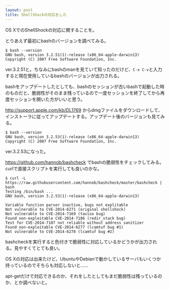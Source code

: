 ```yaml
---
layout: post
title: ShellShockの対応をした
---
```

OS XでのShellShockの対応に関することを。

とりあえず最初にbashのバージョンを調べてみる。

```console
$ bash --version
GNU bash, version 3.2.51(1)-release (x86_64-apple-darwin13)
Copyright (C) 2007 Free Software Foundation, Inc.
```

ver.3.2.51と。ちなみにbashのmanを見ていて知ったのだけど、`C-x C-v`と入力すると現在使用しているbashのバージョンが出力される。

bashをアップデートしたとしても、bashのセッションが古いbashで起動した時のものだと、脆弱性がそのまま残っているので一度セッションを終了してから再度セッションを開いた方がいいと思う。

http://support.apple.com/kb/DL1769 からdmgファイルをダウンロードして、インストーラに従ってアップデートする。アップデート後のバージョンも見てみる。

```console
$ bash --version
GNU bash, version 3.2.53(1)-release (x86_64-apple-darwin13)
Copyright (C) 2007 Free Software Foundation, Inc.
```

ver.3.2.53になった。

https://github.com/hannob/bashcheck でbashの脆弱性をチェックしてみる。curlで直接スクリプトを実行しても良いのかな。

```console
$ curl -L https://raw.githubusercontent.com/hannob/bashcheck/master/bashcheck | bash
Testing /bin/bash ...
GNU bash, version 3.2.53(1)-release (x86_64-apple-darwin13)

Variable function parser inactive, bugs not explitable
Not vulnerable to CVE-2014-6271 (original shellshock)
Not vulnerable to CVE-2014-7169 (taviso bug)
Found non-exploitable CVE-2014-7186 (redir_stack bug)
Test for CVE-2014-7187 not reliable without address sanitizer
Found non-exploitable CVE-2014-6277 (lcamtuf bug #1)
Not vulnerable to CVE-2014-6278 (lcamtuf bug #2)
```

bashcheckを実行すると色付きで脆弱性に対応しているかどうかが出力される。見やすくてとても良い。

OS Xの対応は出来たけど、UbuntuやDebianで動かしているサーバもいくつか持っているのでそちらも対応しないと……

apt-getだけで対応できるのか、それをしたとしてもまだ脆弱性は残っているのか、とか調べないと。

